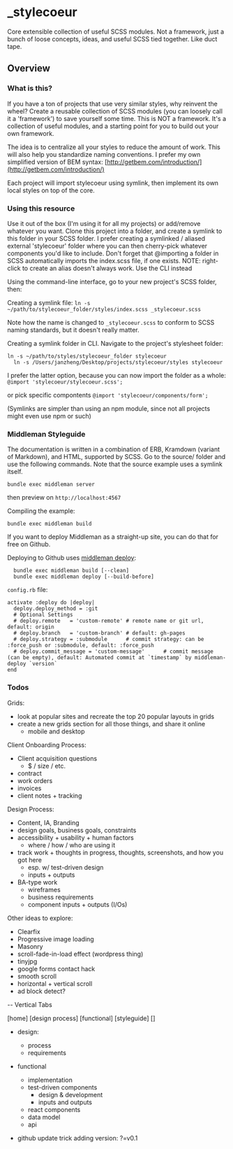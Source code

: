 


# _stylecoeur

Core extensible collection of useful SCSS modules. Not a framework, just a bunch of loose concepts, ideas, and useful SCSS tied together. Like duct tape.



## Overview

### What is this?

If you have a ton of projects that use very similar styles, why reinvent the wheel? Create a reusable collection of SCSS modules (you can loosely call it a 'framework') to save yourself some time. This is NOT a framework. It's a collection of useful modules, and a starting point for you to build out your own framework.

The idea is to centralize all your styles to reduce the amount of work. This will also help you standardize naming conventions. I prefer my own simplified version of BEM syntax: [http://getbem.com/introduction/](http://getbem.com/introduction/)

Each project will import stylecoeur using symlink, then implement its own local styles on top of the core.




### Using this resource

Use it out of the box (I'm using it for all my projects) or add/remove whatever you want. Clone this project into a folder, and create a symlink to this folder in your SCSS folder. I prefer creating a symlinked / aliased external 'stylecoeur' folder where you can then cherry-pick whatever components you'd like to include. Don't forget that @importing a folder in SCSS automatically imports the index.scss file, if one exists. NOTE: right-click to create an alias doesn't always work. Use the CLI instead

Using the command-line interface, go to your new project's SCSS folder, then:

Creating a symlink file: ```ln -s ~/path/to/stylecoeur_folder/styles/index.scss _stylecoeur.scss```

Note how the name is changed to ```_stylecoeur.scss``` to conform to SCSS naming standards, but it doesn't really matter.

Creating a symlink folder in CLI. Navigate to the project's stylesheet folder: 

~~~ 
ln -s ~/path/to/styles/stylecoeur_folder stylecoeur
  ln -s /Users/janzheng/Desktop/projects/stylecoeur/styles stylecoeur
~~~


I prefer the latter option, because you can now import the folder as a whole:
```@import 'stylecoeur/stylecoeur.scss';```

or pick specific compontents ```@import 'stylecoeur/components/form';```

(Symlinks are simpler than using an npm module, since not all projects might even use npm or such)



### Middleman Styleguide

The documentation is written in a combination of ERB, Kramdown (variant of Markdown), and HTML, supported by SCSS.
Go to the source/ folder and use the following commands. Note that the source example uses a symlink itself.

~~~
bundle exec middleman server
~~~

then preview on `http://localhost:4567`


Compiling the example:

~~~
bundle exec middleman build
~~~

If you want to deploy Middleman as a straight-up site, you can do that for free on Github.

Deploying to Github uses [middleman deploy](https://github.com/middleman-contrib/middleman-deploy):

~~~
  bundle exec middleman build [--clean]
  bundle exec middleman deploy [--build-before]
~~~

`config.rb` file:
~~~
activate :deploy do |deploy|
  deploy.deploy_method = :git
  # Optional Settings
  # deploy.remote   = 'custom-remote' # remote name or git url, default: origin
  # deploy.branch   = 'custom-branch' # default: gh-pages
  # deploy.strategy = :submodule      # commit strategy: can be :force_push or :submodule, default: :force_push
  # deploy.commit_message = 'custom-message'      # commit message (can be empty), default: Automated commit at `timestamp` by middleman-deploy `version`
end
~~~


### Todos

Grids: 
- look at popular sites and recreate the top 20 popular layouts in grids
- create a new grids section for all those things, and share it online
  - mobile and desktop

Client Onboarding Process:
- Client acquisition questions
  - $ / size / etc.
- contract
- work orders
- invoices
- client notes + tracking


Design Process:
- Content, IA, Branding
- design goals, business goals, constraints
- accessibility + usability + human factors
  - where / how / who are using it
- track work + thoughts in progress, thoughts, screenshots, and how you got here
  - esp. w/ test-driven design
  - inputs + outputs
- BA-type work
  - wireframes
  - business requirements
  - component inputs + outputs (I/Os)


Other ideas to explore:
- Clearfix
- Progressive image loading
- Masonry
- scroll-fade-in-load effect (wordpress thing)
- tinyjpg
- google forms contact hack
- smooth scroll
- horizontal + vertical scroll
- ad block detect?



-- Vertical Tabs

[home] [design process] [functional] [styleguide] []

- design:
  - process
  - requirements

- functional 
  - implementation
  - test-driven components
    - design & development
    - inputs and outputs
  - react components
  - data model
  - api

- github update trick adding version: ?=v0.1








